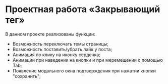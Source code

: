 # Проектная работа «Закрывающий тег»

В данном проекте реализованы функции:
* Возможность переключать темы страницы;
* Возможность поставить/убрать лайк у поста;
* Анимация по клику на иконку сердечка;
* Анимации при наведении на кнопки и при меремещении с помощью Tab;
* Появление модального окна подтверждения при нажатии кнопки "сохранить";
